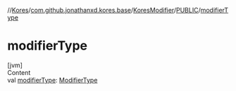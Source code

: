 //[Kores](../../../index.md)/[com.github.jonathanxd.kores.base](../../index.md)/[KoresModifier](../index.md)/[PUBLIC](index.md)/[modifierType](modifier-type.md)



# modifierType  
[jvm]  
Content  
val [modifierType](modifier-type.md): [ModifierType](../../-modifier-type/index.md)  



